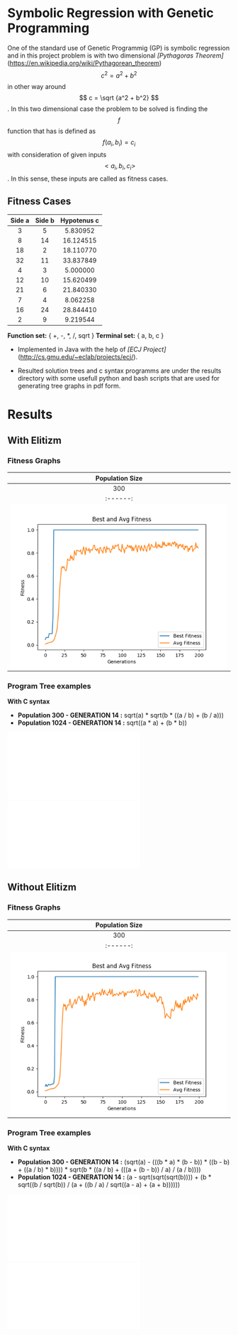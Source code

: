 # Symbolic Regression with Genetic Programming

One of the standard use of Genetic Programmig (GP) is symbolic regression and in this project problem is with two dimensional *[Pythagoras Theorem]*(https://en.wikipedia.org/wiki/Pythagorean_theorem) $$ c^2 = a^2 + b^2 $$ in other way around $$ c = \sqrt {a^2 + b^2} $$. In this two dimensional case the problem to be solved is finding the $$ f $$ function that has is defined as $$ f(a_i, b_i) = c_i $$ with consideration of given inputs $$ <a_i, b_i, c_i> $$. In this sense, these inputs are called as fitness cases.

## Fitness Cases

| Side a | Side b | Hypotenus c |
|:------:|:------:|:-----------:|
|    3   |    5   |   5.830952  |
|    8   |   14   |  16.124515  |
|   18   |    2   |  18.110770  |
|   32   |   11   |  33.837849  |
|    4   |    3   |   5.000000  |
|   12   |   10   |  15.620499  |
|   21   |    6   |  21.840330  |
|    7   |    4   |   8.062258  |
|   16   |   24   |  28.844410  |
|    2   |    9   |   9.219544  |

**Function set:** { +, -, \*, /, sqrt }
**Terminal set:** { a, b, c }

- Implemented in Java with the help of *[ECJ Project]*(http://cs.gmu.edu/~eclab/projects/ecj/).

- Resulted solution trees and c syntax programms are under the results directory with some usefull python and bash scripts that are used for generating tree graphs in pdf form.

# Results
## With Elitizm
### Fitness Graphs
| Population Size |
|:---------------:|
|   300  |  1024  |
|:------:|:------:|
| ![fitness graph 1](results/withElitizm/pop300/std_fitness.png) | ![fitness graph 2](results/withElitizm/pop1024/std_fitness.png) |

### Program Tree examples
**With C syntax**
- **Population 300 - GENERATION 14 :**  sqrt(a) \* sqrt(b \* ((a / b) + (b / a)))
- **Population 1024 - GENERATION 14 :** sqrt((a \* a) + (b \* b))

![Tree graph pop 300 gen 14](results/withElitizm/pop300/pdf/graph_14.pdf)  ![Tree graph pop 1024 gen 14](results/withElitizm/pop1024/pdf/graph_14.pdf)

## Without Elitizm
### Fitness Graphs
| Population Size |
|:---------------:|
|   300  |  1024  |
|:------:|:------:|
| ![fitness graph 3](results/withoutElitizm/pop300/std_fitness.png)| ![fitness graph 4](results/withoutElitizm/pop1024/std_fitness.png) |

### Program Tree examples
**With C syntax**
- **Population 300 - GENERATION 14 :**  (sqrt(a) - (((b \* a) \* (b - b)) \* ((b - b) + ((a / b) \* b)))) \* sqrt(b \* ((a / b) + (((a + (b - b)) / a) / (a / b))))
- **Population 1024 - GENERATION 14 :** (a - sqrt(sqrt(sqrt(b)))) + (b \* sqrt((b / sqrt(b)) / (a + ((b / a) / sqrt((a - a) + (a + b))))))

![Tree graph pop 300 gen 14](results/withElitizm/pop300/pdf/graph_14.pdf) ![Tree graph pop 1024 gen 14](results/withElitizm/pop1024/pdf/graph_14.pdf)


